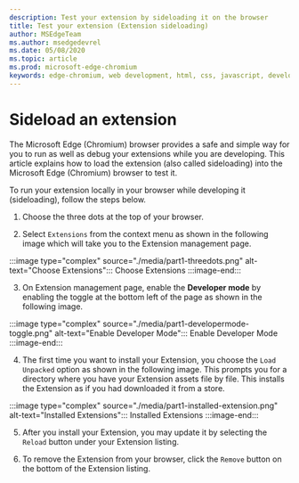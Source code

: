 ```yaml
---
description: Test your extension by sideloading it on the browser
title: Test your extension (Extension sideloading)
author: MSEdgeTeam
ms.author: msedgedevrel
ms.date: 05/08/2020
ms.topic: article
ms.prod: microsoft-edge-chromium
keywords: edge-chromium, web development, html, css, javascript, developer, extensions
---
```


# Sideload an extension


The Microsoft Edge \(Chromium\) browser provides a safe and simple way for you to run as well as debug your extensions while you are developing. This article explains how to load the extension \(also called sideloading\) into the Microsoft Edge \(Chromium\) browser to test it.


To run your extension locally in your browser while developing it \(sideloading\), follow the steps below.

1. Choose the three dots at the top of your browser.

2. Select `Extensions` from the context menu as shown in the following image which will take you to the Extension management page.

:::image type="complex" source="./media/part1-threedots.png" alt-text="Choose Extensions":::
   Choose Extensions
:::image-end:::

<!--![Choose Extensions][ImagePart1Threedots]  -->  


3. On Extension management page, enable the **Developer mode** by enabling the toggle at the bottom left of the page as shown in the following image.

:::image type="complex" source="./media/part1-developermode-toggle.png" alt-text="Enable Developer Mode":::
   Enable Developer Mode
:::image-end:::

<!--![Enable Developer Mode][ImagePart1DevelopermodeToggle]  -->  


4. The first time you want to install your Extension, you choose the `Load Unpacked` option as shown in the following image.  This prompts you for a directory where you have your Extension assets file by file.  This installs the Extension as if you had downloaded it from a store.  

:::image type="complex" source="./media/part1-installed-extension.png" alt-text="Installed Extensions":::
   Installed Extensions
:::image-end:::

<!--![Installed Extensions][ImagePart1InstalledExtension]  -->  


5. After you install your Extension, you may update it by selecting the `Reload` button under your Extension listing.  

6. To remove the Extension from your browser, click the `Remove` button on the bottom of the Extension listing.  


<!-- image links -->  

<!--[ImagePart1Heirarchy]: ./media/part1-heirarchy.png "Directory Structure"  -->  
<!--[ImagePart1Badge1]: ./media/part1-badge1.png "Toolbar Badge Icon"  -->  
<!--[ImagePart1Heirarchy1]: ./media/part1-heirarchy1.png "Directory Structure for Extension"  -->  
<!--[ImagePart1Threedots]: ./media/part1-threedots.png "Choose Extensions"  -->  
<!--[ImagePart1DevelopermodeToggle]: ./media/part1-developermode-toggle.png "Enable Developer Mode"  -->  
<!--[ImagePart1InstalledExtension]: ./media/part1-installed-extension.png "Installed Extensions"  -->  

<!-- links -->  

[ArchiveExtensionGettingStartedPart1]: ./extension-source/extension-getting-started-part1.zip "Completed Extension Package Source for This Part | Microsoft Docs"  
